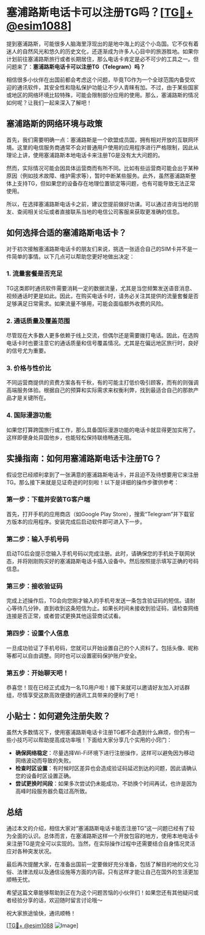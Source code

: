 # 塞浦路斯电话卡可以注册TG吗？[[TG💪+ @esim1088](https://t.me/s/esim1088)]

提到塞浦路斯，可能很多人脑海里浮现出的是地中海上的这个小岛国。它不仅有着迷人的自然风光和悠久的历史文化，还逐渐成为许多人心目中的旅游胜地。如果你计划前往塞浦路斯旅行或者长期居住，那么电话卡肯定是必不可少的工具之一。但问题来了：**塞浦路斯电话卡可以注册TG（Telegram）吗？**

相信很多小伙伴在出国前都会考虑这个问题，毕竟TG作为一个全球范围内备受欢迎的通讯软件，其安全性和隐私保护功能让不少人青睐有加。不过，由于某些国家或地区的网络环境比较特殊，可能会限制部分应用的使用。那么，塞浦路斯的情况如何呢？让我们一起来深入了解吧！

## 塞浦路斯的网络环境与政策

首先，我们需要明确一点：塞浦路斯是一个欧盟成员国，拥有相对开放的互联网环境。这里的电信服务商通常不会对普通用户使用的应用程序进行严格限制，因此从理论上讲，使用塞浦路斯本地电话卡来注册TG是没有太大问题的。

然而，实际情况可能会因具体运营商而有所不同。比如有些运营商可能会出于某种原因（例如技术故障、维护需求等），暂时中断某些服务。此外，虽然塞浦路斯整体上支持TG，但如果您的设备存在地理位置锁定等问题，也有可能导致无法正常使用。

所以，在选择塞浦路斯电话卡之前，建议您提前做好功课。可以通过咨询当地的朋友、查阅相关论坛或者直接联系当地的电信公司客服来获取更准确的信息。

## 如何选择合适的塞浦路斯电话卡？

对于初次接触塞浦路斯电话卡的朋友们来说，挑选一张适合自己的SIM卡并不是一件简单的事情。以下几点可以帮助您更好地做出决定：

### 1. **流量套餐是否充足**
TG这类即时通讯软件需要消耗一定的数据流量，尤其是当您频繁发送语音消息、视频通话时更是如此。因此，在购买电话卡时，请务必关注其提供的流量套餐是否足够满足日常需求。如果流量不够用，可能会面临额外收费的风险。

### 2. **通话质量及覆盖范围**
尽管现在大多数人更多依赖于线上交流，但偶尔还是需要拨打电话。因此，在选购电话卡时也要注意它的通话质量和信号覆盖情况。尤其是在偏远地区旅行时，良好的信号尤为重要。

### 3. **价格与性价比**
不同运营商提供的资费方案各有千秋，有的可能主打低价吸引顾客，而有的则强调高端服务体验。根据自己的预算和实际需求来权衡利弊，找到最适合自己的那款产品才是关键所在。

### 4. **国际漫游功能**
如果您打算跨国旅行或工作，那么具备国际漫游功能的电话卡就显得更加实用了。这样即便身处异国他乡，也能轻松保持联络畅通无阻。

## 实操指南：如何用塞浦路斯电话卡注册TG？

假设您已经顺利拿到了一张满意的塞浦路斯电话卡，并且迫不及待想要用它来注册TG。那么接下来就是见证奇迹的时刻啦！以下是详细的操作步骤供参考：

### 第一步：下载并安装TG客户端
首先，打开手机的应用商店（如Google Play Store），搜索“Telegram”并下载官方版本的应用程序。安装完成后启动软件即可进入下一步。

### 第二步：输入手机号码
启动TG后会提示您输入手机号码以完成注册。此时，请确保您的手机处于联网状态，并将刚刚购买好的塞浦路斯电话卡插入设备中。然后按照提示填写正确的号码信息。

### 第三步：接收验证码
完成上述操作后，TG会向您刚才输入的手机号发送一条包含验证码的短信。请耐心等待几分钟，直到收到这条短信为止。如果长时间未接收到验证码，请检查网络连接是否正常，或者尝试更换其他运营商试试看。

### 第四步：设置个人信息
一旦成功验证了手机号码，您就可以开始设置自己的个人资料了。包括头像、昵称等都可以自由调整。同时也可以设置密码保护账户安全。

### 第五步：开始聊天吧！
恭喜您！现在已经正式成为一名TG用户啦！接下来就可以邀请好友加入对话群组，尽情享受这款高效便捷的通讯工具带来的便利了吧！

## 小贴士：如何避免注册失败？

虽然大多数情况下，使用塞浦路斯电话卡注册TG都不会遇到什么麻烦，但仍有一些小技巧可以帮助提高成功率哦！下面给大家分享几个实用的小窍门：

- **确保网络稳定**：尽量选择Wi-Fi环境下进行注册操作，这样可以避免因为移动网络波动而导致的失败。
- **检查时区设置**：有时候时区差异也会造成验证码延迟到达的问题，因此请确认您的设备时区设置正确。
- **尝试更换时间段**：如果多次尝试仍未能成功，不妨换个时间再试，也许是因为高峰时段服务器负载过高所致。

## 总结

通过本文的介绍，相信大家对“塞浦路斯电话卡能否注册TG”这一问题已经有了较为全面的认识。总体而言，在塞浦路斯这样一个开放包容的地方，使用本地电话卡来注册TG是完全可以实现的。当然，在实际操作过程中还需要结合自身情况灵活应对各种突发状况。

最后再次提醒大家，在准备出国前一定要做好充分准备，包括了解目的地的文化习俗、法律法规以及通信设施等方面的内容。只有这样才能让自己在国外的生活更加顺畅无忧。

希望这篇文章能够帮助到正在为这个问题苦恼的小伙伴们！如果您还有其他疑问或者经验分享的话，欢迎随时留言讨论哦～ 

祝大家旅途愉快，通讯顺畅！

[[TG💪+ @esim1088](https://t.me/s/esim1088) ![Image](https://i.postimg.cc/4NQfJmqS/Snipaste-2025-05-13-00-14-12.png)]